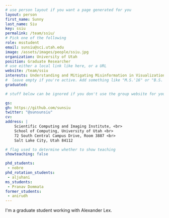 ```yaml
---
# use person layout if you want a page generated for you
layout: person
first_name: Sunny
last_name: Siu
key: ssiu	
permalink: /team/ssiu/
# Pick one of the following
role: msstudent
email: sunsiu@sci.utah.edu
image: /assets/images/people/ssiu.jpg
organization: University of Utah
position: Graduate Researcher
# use either a local link like here, or a URL
website: /team/ssiu
interests: Understanding and Mitigating Misinformation in Visualizations On Social Media
#  leave empty if you're active. Add something like "M.S.'16" or "B.S.'17" if you got a degree while at VDL. Add "N" if you left VDS before you got a degree.
graduated: 

# stuff below can be ignored if you don't use the group website for your private website

gs:
gh: https://github.com/sunsiu
twitter: "@sunsunsiu"
cv:
address: |
    Scientific Computing and Imaging Institute, <br>
    School of Computing, University of Utah <br>
    72 South Central Campus Drive, Room 3887 <br>
    Salt Lake City, Utah 84112

# flag used to determine whether to show teaching
showteaching: false

phd_students:
 - nobre
phd_rotation_students:
 - aljuhani
ms_students:
 - Pranav Dommata
former_students:
 - anirudh
---
```



I'm a graduate student working with Alexander Lex.
